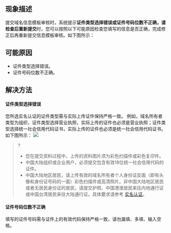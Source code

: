 ## 现象描述
提交域名信息模板审核时，系统提示**证件类型选择错误或证件号码位数不正确，请检查后重新提交**时，您可以按照以下可能原因检查您填写的信息是否正确，完成修正后再重新提交信息模板审核。如下图所示：
 
 ## 可能原因
 - 证件类型选择错误。
 - 证件号码位数不正确。
 
 ## 解决方法
 #### 证件类型选择错误
您所选实名认证的证件类型需与实际上传证件保持严格一致。
例如，域名所有者类型为组织，证件类型选择营业执照，实际上传的证件也必须是营业执照；证件类型选择统一社会信用代码证书，实际上传的证件也必须是统一社会信用代码证书。如下图所示：
![](https://main.qcloudimg.com/raw/32848968a5e58df71fc46ebe235d66b0.jpg)
>?
>- 您在提交资料过程中，上传的资料图片须为彩色扫描件或彩色复印件。
>- 中国大陆组织或企业用户，必须提交包含有效18位统一社会信用代码的证件。
>- 中国大陆地区居民，请上传有效的域名所有者个人身份证反面（即有头像和身份证号码的一面）彩色扫描件或高清照片。非中国大陆地区居民或者无居民身份证的居民，请提交护照、中国港澳居民来往内地通行证或中国台湾居民来往大陆通行证。具体要求请参考 [实名认证](https://cloud.tencent.com/document/product/242/6707)。

#### 证件号码位数不正确
填写的证件号码需与证件上的有效代码保持严格一致，请勿漏填、多填、输入空格。

